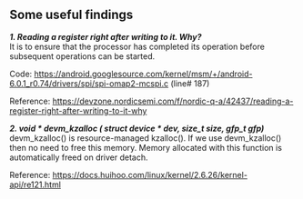 ## Some useful findings

***1. Reading a register right after writing to it. Why?*** <br>
It is to ensure that the processor has completed its operation before subsequent operations can be started. 

Code: https://android.googlesource.com/kernel/msm/+/android-6.0.1_r0.74/drivers/spi/spi-omap2-mcspi.c (line# 187)

Reference: https://devzone.nordicsemi.com/f/nordic-q-a/42437/reading-a-register-right-after-writing-to-it-why

***2. void * devm_kzalloc (	struct device * dev, size_t size, gfp_t gfp)*** <br>
devm_kzalloc() is resource-managed kzalloc(). If we use devm_kzalloc() then no need to free this memory. Memory allocated with this function is automatically freed on driver detach.

Reference: https://docs.huihoo.com/linux/kernel/2.6.26/kernel-api/re121.html



